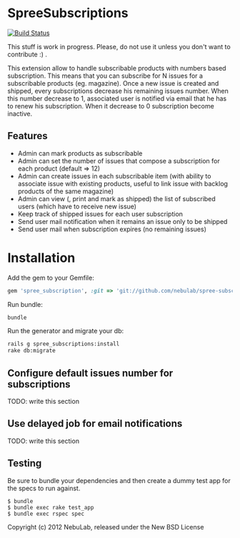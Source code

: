 SpreeSubscriptions 
==================

[![Build Status](https://secure.travis-ci.org/nebulab/spree-subscriptions.png?branch=master)](http://travis-ci.org/nebulab/spree-subscriptions)

This stuff is work in progress. Please, do not use it unless you don't want to contribute :) .

This extension allow to handle subscribable products with numbers based subscription. This means that you can subscribe for N issues for a subscribable products (eg. magazine). Once a new issue is created and shipped, every subscriptions decrease his remaining issues number. When this number decrease to 1, associated user is notified via email that he has to renew his subscription. When it decrease to 0 subscription become inactive.

Features
--------

- Admin can mark products as subscribable 
- Admin can set the number of issues that compose a subscription for each product (default => 12)
- Admin can create issues in each subscribable item (with ability to associate issue with existing products, useful to link issue with backlog products of the same magazine)
- Admin can view (, print and mark as shipped) the list of subscribed users (which have to receive new issue)
- Keep track of shipped issues for each user subscription
- Send user mail notification when it remains an issue only to be shipped
- Send user mail when subscription expires (no remaining issues)

Installation
============

Add the gem to your Gemfile:

```ruby
gem 'spree_subscription', :git => 'git://github.com/nebulab/spree-subscriptions.git'
```

Run bundle:

```bash
bundle
```

Run the generator and migrate your db:

```bash
rails g spree_subscriptions:install
rake db:migrate
```

Configure default issues number for subscriptions
-------------------------------------------------

TODO: write this section

Use delayed job for email notifications
---------------------------------------

TODO: write this section

Testing
-------

Be sure to bundle your dependencies and then create a dummy test app for the specs to run against.

    $ bundle
    $ bundle exec rake test_app
    $ bundle exec rspec spec

Copyright (c) 2012 NebuLab, released under the New BSD License
